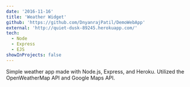 ```yaml
---
date: '2016-11-16'
title: 'Weather Widget'
github: 'https://github.com/DnyanrajPatil/DemoWebApp'
external: 'http://quiet-dusk-89245.herokuapp.com/'
tech:
  - Node
  - Express
  - EJS
showInProjects: false
---
```


Simple weather app made with Node.js, Express, and Heroku. Utilized the OpenWeatherMap API and Google Maps API.
